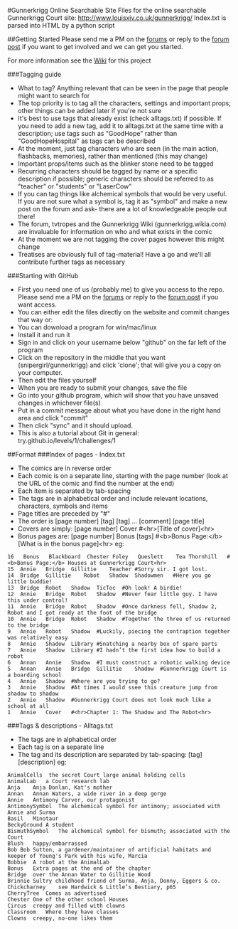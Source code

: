 #Gunnerkrigg Online Searchable Site
Files for the online searchable Gunnerkrigg Court site: http://www.louisxiv.co.uk/gunnerkrigg/
Index.txt is parsed into HTML by a python script

##Getting Started
Please send me a PM on the <a href="http://gunnerkrigg.proboards.com/">forums</a> or reply to the <a href="http://gunnerkrigg.proboards.com/thread/1883/searchable-database-comics?page=1">forum post</a> if you want to get involved and we can get you started.

For more information see the <a href="https://github.com/snipergirl/gunnerkrigg/wiki">Wiki</a> for this project

###Tagging guide
- What to tag? Anything relevant that can be seen in the page that people might want to search for
- The top priority is to tag all the characters, settings and important props; other things can be added later if you're not sure
- It's best to use tags that already exist (check alltags.txt) if possible. If you need to add a new tag, add it to alltags.txt at the same time with a description; use tags such as "GoodHope" rather than "GoodHopeHospital" as tags can be described
- At the moment, just tag characters who are seen (in the main action, flashbacks, memories), rather than mentioned (this may change)
- Important props/items such as the blinker stone need to be tagged
- Recurring characters should be tagged by name or a specific description if possible; generic characters should be referred to as "teacher" or "students" or "LaserCow"
- If you can tag things like alchemical symbols that would be very useful. If you are not sure what a symbol is, tag it as "symbol" and make a new post on the forum and ask- there are a lot of knowledgeable people out there!
- The forum, tvtropes and the Gunnerkrigg Wiki (gunnerkrigg.wikia.com) are invaluable for information on who and what exists in the comic
- At the moment we are not tagging the cover pages however this might change
- Treatises are obviously full of tag-material! Have a go and we'll all contribute further tags as necessary

###Starting with GitHub
- First you need one of us (probably me) to give you access to the repo. Please send me a PM on the <a href="http://gunnerkrigg.proboards.com/">forums</a> or reply to the <a href="http://gunnerkrigg.proboards.com/thread/1883/searchable-database-comics?page=1">forum post</a> if you want access.
- You can either edit the files directly on the website and commit changes that way or:
- You can download a program for win/mac/linux
- Install it and run it
- Sign in and click on your username below "github" on the far left of the program
- Click on the repository in the middle that you want (snipergirl/gunnerkrigg) and click 'clone'; that will give you a copy on your computer.
- Then edit the files yourself
- When you are ready to submit your changes, save the file
- Go into your github program, which will show that you have unsaved changes in whichever file(s)
- Put in a commit message about what you have done in the right hand area and click "commit"
- Then click "sync" and it should upload.
- This is also a tutorial about Git in general: try.github.io/levels/1/challenges/1

##Format
###Index of pages - Index.txt
- The comics are in reverse order
- Each comic is on a separate line, starting with the page number (look at the URL of the comic and find the number at the end)
- Each item is separated by tab-spacing
- The tags are in alphabetical order and include relevant locations, characters, symbols and items
- Page titles are preceded by "#"
- The order is [page number] [tag] [tag] ... [comment] [page title]
- Covers are simply: [page number] Cover #&lt;hr&gt;[Title of cover]&lt;hr&gt;
- Bonus pages are: [page number] Bonus [tags] #&lt;b&gt;Bonus Page:&lt;/b&gt; [What is in the bonus page]&lt;hr&gt;
eg:
<pre><code>16	Bonus	Blackboard	Chester	Foley	Queslett	Tea	Thornhill	#&lt;b&gt;Bonus Page:&lt;/b&gt; Houses at Gunnerkrigg Court&lt;hr&gt;
15	Annie	Bridge	Gillitie	Teacher	#Sorry sir. I got lost.
14	Bridge	Gillitie	Robot	Shadow	Shadowmen	#Here you go little buddie!
13	Bridge	Robot	Shadow	TicToc	#Oh look! A birdie!
12	Annie	Bridge	Robot	Shadow	#Never fear little guy. I have this under control!
11	Annie	Bridge	Robot	Shadow	#Once darkness fell, Shadow 2, Robot and I got ready at the foot of the bridge
10	Annie	Bridge	Robot	Shadow	#Together the three of us returned to the bridge
9	Annie	Robot	Shadow	#Luckily, piecing the contraption together was relatively easy
8	Annie	Shadow	Library	#Snatching a nearby box of spare parts
7	Annie	Shadow	Library	#I hadn’t the first idea how to build a robot
6	Annan	Annie	Shadow	#I must construct a robotic walking device
5	Annan	Annie	Bridge	Gillitie	Shadow	#Gunnerkrigg Court is a boarding school
4	Annie	Shadow	#Where are you trying to go?
3	Annie	Shadow	#At times I would ssee this creature jump from shadow to shadow
2	Annie	Shadow	#Gunnerkrigg Court does not look much like a school at all
1	Annie	Cover	#&lt;hr&gt;Chapter 1: The Shadow and The Robot&lt;hr&gt;
</code></pre>
###Tags & descriptions - Alltags.txt
- The tags are in alphabetical order
- Each tag is on a separate line
- The tag and its description are separated by tab-spacing: [tag] [description]
eg:
<pre><code>AnimalCells	the secret Court large animal holding cells
AnimalLab	a Court research lab
Anja	Anja Donlan, Kat's mother
Annan	Annan Waters, a wide river in a deep gorge
Annie	Antimony Carver, our protagonist
AntimonySymbol	The alchemical symbol for antimony; associated with Annie and Surma
Basil	Minotaur
BeckyGround	A student
BismuthSymbol	The alchemical symbol for bismuth; associated with the Court
Blush	happy/embarrassed
Bob	Bob Sutton, a gardener/maintainer of artificial habitats and keeper of Young's Park with his wife, Marcia
Bobbie	A robot at the AnimalLab
Bonus	Extra pages at the end of the chapter
Bridge	over the Annan Water to Gillitie Wood
Brinnie	Sultry childhood friend of Surma, Anja, Donny, Eggers & co.
Chickcharney	see Hardwick & Little’s Bestiary, p65
CherryTree	Comes as advertised
Chester	One of the other school Houses
Circus	creepy and filled with clowns
Classroom	Where they have classes
Clowns	creepy, no-one likes them
</code></pre>